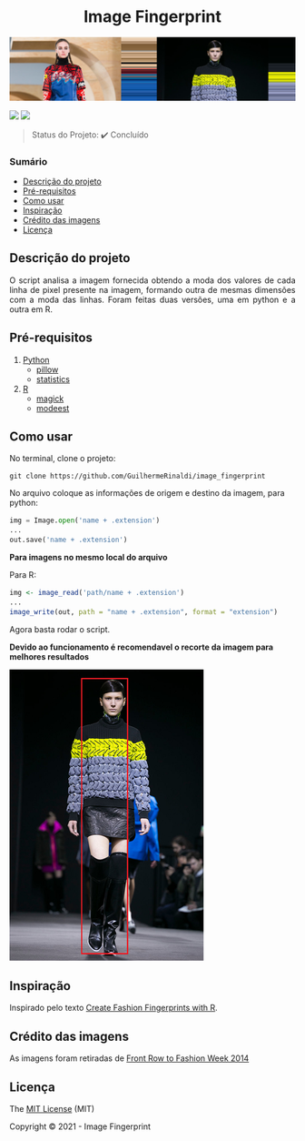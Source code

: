 <h1 align="center">Image Fingerprint</h1> 

[![capa](img/capa.png "capa")](https://www.nytimes.com/newsgraphics/2014/02/14/fashion-week-editors-picks/index.html "capa") 

![](https://img.shields.io/static/v1?label=python&message=3.8.8&color=blue&style=for-the-badge&logo=PYTHON) 
![](https://img.shields.io/static/v1?label=R&message=3.6.1&color=blue&style=for-the-badge&logo=R)


> Status do Projeto: ✔️ Concluído

### Sumário 

- [Descrição do projeto](#descrição-do-projeto)
- [Pré-requisitos](#pré-requisitos)
- [Como usar](#como-usar)
- [Inspiração](#inspiração)
- [Crédito das imagens](#Crédito-das-imagens)
- [Licença](#licença)
 


## Descrição do projeto 

<p align="justify">
	O script analisa a imagem fornecida obtendo a moda dos valores de cada linha de pixel presente na imagem, formando outra de mesmas dimensões com a moda das linhas. Foram feitas duas versões, uma em python e a outra em R.
</p>


## Pré-requisitos

1. [Python](https://www.python.org/downloads/)
	- [pillow](https://pillow.readthedocs.io/en/stable/index.html)
	- [statistics](https://docs.python.org/3.9/library/statistics.html?highlight=mode#)
2. [R](https://www.r-project.org/)
	- [magick](https://cran.r-project.org/web/packages/magick/vignettes/intro.html)
	- [modeest](https://cran.r-project.org/web/packages/modeest/index.html)



## Como usar

No terminal, clone o projeto: 

```
git clone https://github.com/GuilhermeRinaldi/image_fingerprint
```

No arquivo coloque as informações de origem e destino da imagem, para python: 

```python
img = Image.open('name + .extension')
...
out.save('name + .extension')
```
**Para imagens no mesmo local do arquivo**

Para R:
```R
img <- image_read('path/name + .extension')
...
image_write(out, path = "name + .extension", format = "extension")
```
Agora basta rodar o script.

**Devido ao funcionamento é recomendavel o recorte da imagem para melhores resultados**

[![exemplo de corte](img/exemplo_de_corte.png "exemplo de corte")](https://www.nytimes.com/newsgraphics/2014/02/14/fashion-week-editors-picks/index.html "exemplo de corte")


## Inspiração

Inspirado pelo texto [Create Fashion Fingerprints with R](https://www.r-bloggers.com/2014/10/create-fashion-fingerprints-with-r/ "Create Fashion Fingerprints with R").

## Crédito das imagens 

As imagens foram retiradas de [Front Row to Fashion Week 2014](https://www.nytimes.com/newsgraphics/2014/02/14/fashion-week-editors-picks/index.html "Front Row to Fashion Week 2014")                  

## Licença 

The [MIT License]() (MIT)

Copyright © 2021 - Image Fingerprint
                                                      
